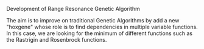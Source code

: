 Development of Range Resonance Genetic Algorithm

The aim is to improve on traditional Genetic Algorithms by add a new "hoxgene" whose role is to find dependencies  in multiple variable functions.
In this case, we are looking for the minimum of different functions such as the Rastrigin and Rosenbrock functions.
